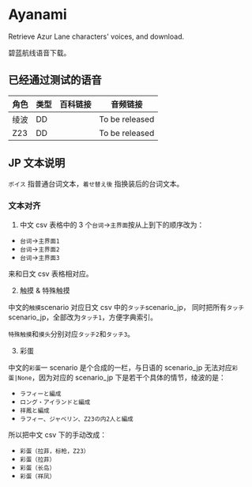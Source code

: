# Ayanami

Retrieve Azur Lane characters' voices, and download.

碧蓝航线语音下载。

## 已经通过测试的语音

| 角色 | 类型 | 百科链接 | 音频链接       |
| ---- | ---- | -------- | -------------- |
| 绫波 | DD   |          | To be released |
| Z23  | DD   |          | To be released |

## JP 文本说明

`ボイス` 指普通台词文本，`着せ替え後` 指换装后的台词文本。

### 文本对齐

1. 中文 csv 表格中的 3 个`台词`->`主界面`按从上到下的顺序改为：

- `台词`->`主界面1`
- `台词`->`主界面2`
- `台词`->`主界面3`

来和日文 csv 表格相对应。

2. 触摸 & 特殊触摸

中文的`触摸`scenario 对应日文 csv 中的`タッチ`scenario_jp， 同时把所有`タッチ`scenario_jp，全部改为`タッチ1`，方便字典索引。

`特殊触摸`和`摸头`分别对应`タッチ2`和`タッチ3`。

3. 彩蛋

中文的`彩蛋`一 scenario 是个合成的一栏，与日语的 scenario_jp 无法对应`彩蛋|None`，因为对应的 scenario_jp 下是若干个具体的情节，绫波的是：

- `ラフィーと編成`
- `ロング・アイランドと編成`
- `祥鳳と編成`
- `ラフィー、ジャベリン、Z23の内2人と編成`

所以把中文 csv 下的手动改成：

- `彩蛋（拉菲，标枪，Z23）`
- `彩蛋（拉菲）`
- `彩蛋（长岛）`
- `彩蛋（祥凤）`
